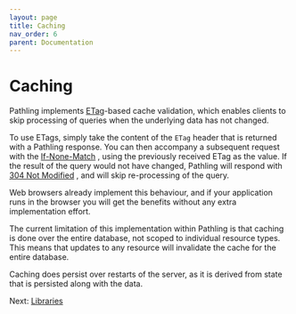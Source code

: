 ```yaml
---
layout: page 
title: Caching 
nav_order: 6 
parent: Documentation
---
```


# Caching

Pathling implements 
[ETag](https://developer.mozilla.org/en-US/docs/Web/HTTP/Headers/ETag)-based 
cache validation, which enables clients to skip processing of queries when the 
underlying data has not changed.

To use ETags, simply take the content of the `ETag` header that is returned with
a Pathling response. You can then accompany a subsequent request with the
[If-None-Match](https://developer.mozilla.org/en-US/docs/Web/HTTP/Headers/If-None-Match)
, using the previously received ETag as the value. If the result of the query
would not have changed, Pathling will respond
with [304 Not Modified](https://developer.mozilla.org/en-US/docs/Web/HTTP/Status/304)
, and will skip re-processing of the query.

Web browsers already implement this behaviour, and if your application runs in
the browser you will get the benefits without any extra implementation effort.

The current limitation of this implementation within Pathling is that caching is
done over the entire database, not scoped to individual resource types. This
means that updates to any resource will invalidate the cache for the entire
database.

Caching does persist over restarts of the server, as it is derived from state
that is persisted along with the data.

Next: [Libraries](./libraries.html)
